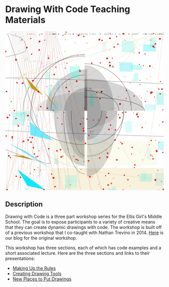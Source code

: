 Drawing With Code Teaching Materials
==========

![Screenshot](https://github.com/crecord/DrawingWithCodeTeachingMaterials/blob/master/codeDrawing.jpg)

Description
-----------

Drawing with Code is a three part workshop series for the Ellis Girl's Middle School. The goal is to expose participants to a variety of creative means that they can create dynamic drawings with code. The workshop is built off of a previous workshop that I co-taught with Nathan Trevino in 2014. [Here](https://drawingwithcode.wordpress.com/) is our blog for the original workshop.     

This workshop has three sections, each of which has code examples and a short associated lecture.
Here are the three sections and links to their presentations:

- [Making Up the Rules](https://docs.google.com/presentation/d/11A_o4ZeLW4Lio-Or5V-u6i7VZb-MqvGnvf-Xqg2UFe8/edit#slide=id.p)
- [Creating Drawing Tools](https://docs.google.com/presentation/d/1yZ2y6CMoQTG8NXsO3ycpOj3au3WZLn64MLY1CIl8x5A/edit#slide=id.p)
- [New Places to Put Drawings](https://docs.google.com/presentation/d/1YGfHBW2ac4x4oEJGHDV2sS8l7cAtSGOep68Mu2kcD6E/edit?pli=1#slide=id.p) 


